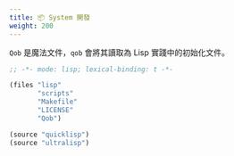 ```yaml
---
title: 📦 System 開發
weight: 200
---
```


`Qob` 是魔法文件，`qob` 會將其讀取為 Lisp 實踐中的初始化文件。

```cl
;; -*- mode: lisp; lexical-binding: t -*-

(files "lisp"
       "scripts"
       "Makefile"
       "LICENSE"
       "Qob")

(source "quicklisp")
(source "ultralisp")
```
